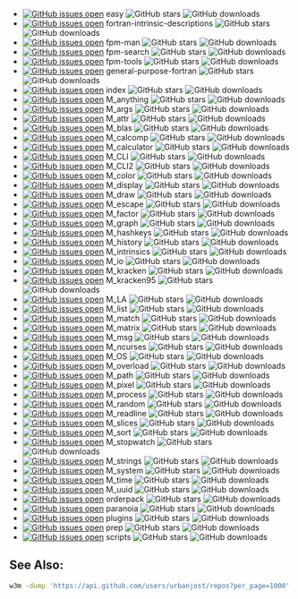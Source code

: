 <!--
for NAME in easy fortran-intrinsic-descriptions fpm-man fpm-search fpm-tools general-purpose-fortran index M_anything M_args M_attr M_blas M_calcomp M_calculator M_CLI M_CLI2 M_color M_display M_draw M_escape M_factor M_graph M_hashkeys M_history M_intrinsics M_io M_kracken M_kracken95 M_LA M_list M_match M_matrix M_msg M_ncurses M_OS M_overload M_path M_pixel M_process M_random M_readline M_slices M_sort M_stopwatch M_strings M_system M_time M_uuid orderpack paranoia plugins prep scripts
do
cat <<EOF
+ [![GitHub issues open](https://img.shields.io/github/issues/urbanjost/$NAME.svg?maxAge=2)](https://github.com/urbanjost/$NAME/issues) $NAME
![GitHub stars](https://img.shields.io/github/stars/urbanjost/$NAME.svg)
![GitHub downloads](https://img.shields.io/github/downloads/urbanjost/$NAME.svg)
EOF
done
-->
+ [![GitHub issues open](https://img.shields.io/github/issues/urbanjost/easy.svg?maxAge=2)](https://github.com/urbanjost/easy/issues) easy
![GitHub stars](https://img.shields.io/github/stars/urbanjost/easy.svg)
![GitHub downloads](https://img.shields.io/github/downloads/urbanjost/easy.svg)
+ [![GitHub issues open](https://img.shields.io/github/issues/urbanjost/fortran-intrinsic-descriptions.svg?maxAge=2)](https://github.com/urbanjost/fortran-intrinsic-descriptions/issues) fortran-intrinsic-descriptions
![GitHub stars](https://img.shields.io/github/stars/urbanjost/fortran-intrinsic-descriptions.svg)
![GitHub downloads](https://img.shields.io/github/downloads/urbanjost/fortran-intrinsic-descriptions.svg)
+ [![GitHub issues open](https://img.shields.io/github/issues/urbanjost/fpm-man.svg?maxAge=2)](https://github.com/urbanjost/fpm-man/issues) fpm-man
![GitHub stars](https://img.shields.io/github/stars/urbanjost/fpm-man.svg)
![GitHub downloads](https://img.shields.io/github/downloads/urbanjost/fpm-man.svg)
+ [![GitHub issues open](https://img.shields.io/github/issues/urbanjost/fpm-search.svg?maxAge=2)](https://github.com/urbanjost/fpm-search/issues) fpm-search
![GitHub stars](https://img.shields.io/github/stars/urbanjost/fpm-search.svg)
![GitHub downloads](https://img.shields.io/github/downloads/urbanjost/fpm-search.svg)
+ [![GitHub issues open](https://img.shields.io/github/issues/urbanjost/fpm-tools.svg?maxAge=2)](https://github.com/urbanjost/fpm-tools/issues) fpm-tools
![GitHub stars](https://img.shields.io/github/stars/urbanjost/fpm-tools.svg)
![GitHub downloads](https://img.shields.io/github/downloads/urbanjost/fpm-tools.svg)
+ [![GitHub issues open](https://img.shields.io/github/issues/urbanjost/general-purpose-fortran.svg?maxAge=2)](https://github.com/urbanjost/general-purpose-fortran/issues) general-purpose-fortran
![GitHub stars](https://img.shields.io/github/stars/urbanjost/general-purpose-fortran.svg)
![GitHub downloads](https://img.shields.io/github/downloads/urbanjost/general-purpose-fortran.svg)
+ [![GitHub issues open](https://img.shields.io/github/issues/urbanjost/index.svg?maxAge=2)](https://github.com/urbanjost/index/issues) index
![GitHub stars](https://img.shields.io/github/stars/urbanjost/index.svg)
![GitHub downloads](https://img.shields.io/github/downloads/urbanjost/index.svg)
+ [![GitHub issues open](https://img.shields.io/github/issues/urbanjost/M_anything.svg?maxAge=2)](https://github.com/urbanjost/M_anything/issues) M_anything
![GitHub stars](https://img.shields.io/github/stars/urbanjost/M_anything.svg)
![GitHub downloads](https://img.shields.io/github/downloads/urbanjost/M_anything.svg)
+ [![GitHub issues open](https://img.shields.io/github/issues/urbanjost/M_args.svg?maxAge=2)](https://github.com/urbanjost/M_args/issues) M_args
![GitHub stars](https://img.shields.io/github/stars/urbanjost/M_args.svg)
![GitHub downloads](https://img.shields.io/github/downloads/urbanjost/M_args.svg)
+ [![GitHub issues open](https://img.shields.io/github/issues/urbanjost/M_attr.svg?maxAge=2)](https://github.com/urbanjost/M_attr/issues) M_attr
![GitHub stars](https://img.shields.io/github/stars/urbanjost/M_attr.svg)
![GitHub downloads](https://img.shields.io/github/downloads/urbanjost/M_attr.svg)
+ [![GitHub issues open](https://img.shields.io/github/issues/urbanjost/M_blas.svg?maxAge=2)](https://github.com/urbanjost/M_blas/issues) M_blas
![GitHub stars](https://img.shields.io/github/stars/urbanjost/M_blas.svg)
![GitHub downloads](https://img.shields.io/github/downloads/urbanjost/M_blas.svg)
+ [![GitHub issues open](https://img.shields.io/github/issues/urbanjost/M_calcomp.svg?maxAge=2)](https://github.com/urbanjost/M_calcomp/issues) M_calcomp
![GitHub stars](https://img.shields.io/github/stars/urbanjost/M_calcomp.svg)
![GitHub downloads](https://img.shields.io/github/downloads/urbanjost/M_calcomp.svg)
+ [![GitHub issues open](https://img.shields.io/github/issues/urbanjost/M_calculator.svg?maxAge=2)](https://github.com/urbanjost/M_calculator/issues) M_calculator
![GitHub stars](https://img.shields.io/github/stars/urbanjost/M_calculator.svg)
![GitHub downloads](https://img.shields.io/github/downloads/urbanjost/M_calculator.svg)
+ [![GitHub issues open](https://img.shields.io/github/issues/urbanjost/M_CLI.svg?maxAge=2)](https://github.com/urbanjost/M_CLI/issues) M_CLI
![GitHub stars](https://img.shields.io/github/stars/urbanjost/M_CLI.svg)
![GitHub downloads](https://img.shields.io/github/downloads/urbanjost/M_CLI.svg)
+ [![GitHub issues open](https://img.shields.io/github/issues/urbanjost/M_CLI2.svg?maxAge=2)](https://github.com/urbanjost/M_CLI2/issues) M_CLI2
![GitHub stars](https://img.shields.io/github/stars/urbanjost/M_CLI2.svg)
![GitHub downloads](https://img.shields.io/github/downloads/urbanjost/M_CLI2.svg)
+ [![GitHub issues open](https://img.shields.io/github/issues/urbanjost/M_color.svg?maxAge=2)](https://github.com/urbanjost/M_color/issues) M_color
![GitHub stars](https://img.shields.io/github/stars/urbanjost/M_color.svg)
![GitHub downloads](https://img.shields.io/github/downloads/urbanjost/M_color.svg)
+ [![GitHub issues open](https://img.shields.io/github/issues/urbanjost/M_display.svg?maxAge=2)](https://github.com/urbanjost/M_display/issues) M_display
![GitHub stars](https://img.shields.io/github/stars/urbanjost/M_display.svg)
![GitHub downloads](https://img.shields.io/github/downloads/urbanjost/M_display.svg)
+ [![GitHub issues open](https://img.shields.io/github/issues/urbanjost/M_draw.svg?maxAge=2)](https://github.com/urbanjost/M_draw/issues) M_draw
![GitHub stars](https://img.shields.io/github/stars/urbanjost/M_draw.svg)
![GitHub downloads](https://img.shields.io/github/downloads/urbanjost/M_draw.svg)
+ [![GitHub issues open](https://img.shields.io/github/issues/urbanjost/M_escape.svg?maxAge=2)](https://github.com/urbanjost/M_escape/issues) M_escape
![GitHub stars](https://img.shields.io/github/stars/urbanjost/M_escape.svg)
![GitHub downloads](https://img.shields.io/github/downloads/urbanjost/M_escape.svg)
+ [![GitHub issues open](https://img.shields.io/github/issues/urbanjost/M_factor.svg?maxAge=2)](https://github.com/urbanjost/M_factor/issues) M_factor
![GitHub stars](https://img.shields.io/github/stars/urbanjost/M_factor.svg)
![GitHub downloads](https://img.shields.io/github/downloads/urbanjost/M_factor.svg)
+ [![GitHub issues open](https://img.shields.io/github/issues/urbanjost/M_graph.svg?maxAge=2)](https://github.com/urbanjost/M_graph/issues) M_graph
![GitHub stars](https://img.shields.io/github/stars/urbanjost/M_graph.svg)
![GitHub downloads](https://img.shields.io/github/downloads/urbanjost/M_graph.svg)
+ [![GitHub issues open](https://img.shields.io/github/issues/urbanjost/M_hashkeys.svg?maxAge=2)](https://github.com/urbanjost/M_hashkeys/issues) M_hashkeys
![GitHub stars](https://img.shields.io/github/stars/urbanjost/M_hashkeys.svg)
![GitHub downloads](https://img.shields.io/github/downloads/urbanjost/M_hashkeys.svg)
+ [![GitHub issues open](https://img.shields.io/github/issues/urbanjost/M_history.svg?maxAge=2)](https://github.com/urbanjost/M_history/issues) M_history
![GitHub stars](https://img.shields.io/github/stars/urbanjost/M_history.svg)
![GitHub downloads](https://img.shields.io/github/downloads/urbanjost/M_history.svg)
+ [![GitHub issues open](https://img.shields.io/github/issues/urbanjost/M_intrinsics.svg?maxAge=2)](https://github.com/urbanjost/M_intrinsics/issues) M_intrinsics
![GitHub stars](https://img.shields.io/github/stars/urbanjost/M_intrinsics.svg)
![GitHub downloads](https://img.shields.io/github/downloads/urbanjost/M_intrinsics.svg)
+ [![GitHub issues open](https://img.shields.io/github/issues/urbanjost/M_io.svg?maxAge=2)](https://github.com/urbanjost/M_io/issues) M_io
![GitHub stars](https://img.shields.io/github/stars/urbanjost/M_io.svg)
![GitHub downloads](https://img.shields.io/github/downloads/urbanjost/M_io.svg)
+ [![GitHub issues open](https://img.shields.io/github/issues/urbanjost/M_kracken.svg?maxAge=2)](https://github.com/urbanjost/M_kracken/issues) M_kracken
![GitHub stars](https://img.shields.io/github/stars/urbanjost/M_kracken.svg)
![GitHub downloads](https://img.shields.io/github/downloads/urbanjost/M_kracken.svg)
+ [![GitHub issues open](https://img.shields.io/github/issues/urbanjost/M_kracken95.svg?maxAge=2)](https://github.com/urbanjost/M_kracken95/issues) M_kracken95
![GitHub stars](https://img.shields.io/github/stars/urbanjost/M_kracken95.svg)
![GitHub downloads](https://img.shields.io/github/downloads/urbanjost/M_kracken95.svg)
+ [![GitHub issues open](https://img.shields.io/github/issues/urbanjost/M_LA.svg?maxAge=2)](https://github.com/urbanjost/M_LA/issues) M_LA
![GitHub stars](https://img.shields.io/github/stars/urbanjost/M_LA.svg)
![GitHub downloads](https://img.shields.io/github/downloads/urbanjost/M_LA.svg)
+ [![GitHub issues open](https://img.shields.io/github/issues/urbanjost/M_list.svg?maxAge=2)](https://github.com/urbanjost/M_list/issues) M_list
![GitHub stars](https://img.shields.io/github/stars/urbanjost/M_list.svg)
![GitHub downloads](https://img.shields.io/github/downloads/urbanjost/M_list.svg)
+ [![GitHub issues open](https://img.shields.io/github/issues/urbanjost/M_match.svg?maxAge=2)](https://github.com/urbanjost/M_match/issues) M_match
![GitHub stars](https://img.shields.io/github/stars/urbanjost/M_match.svg)
![GitHub downloads](https://img.shields.io/github/downloads/urbanjost/M_match.svg)
+ [![GitHub issues open](https://img.shields.io/github/issues/urbanjost/M_matrix.svg?maxAge=2)](https://github.com/urbanjost/M_matrix/issues) M_matrix
![GitHub stars](https://img.shields.io/github/stars/urbanjost/M_matrix.svg)
![GitHub downloads](https://img.shields.io/github/downloads/urbanjost/M_matrix.svg)
+ [![GitHub issues open](https://img.shields.io/github/issues/urbanjost/M_msg.svg?maxAge=2)](https://github.com/urbanjost/M_msg/issues) M_msg
![GitHub stars](https://img.shields.io/github/stars/urbanjost/M_msg.svg)
![GitHub downloads](https://img.shields.io/github/downloads/urbanjost/M_msg.svg)
+ [![GitHub issues open](https://img.shields.io/github/issues/urbanjost/M_ncurses.svg?maxAge=2)](https://github.com/urbanjost/M_ncurses/issues) M_ncurses
![GitHub stars](https://img.shields.io/github/stars/urbanjost/M_ncurses.svg)
![GitHub downloads](https://img.shields.io/github/downloads/urbanjost/M_ncurses.svg)
+ [![GitHub issues open](https://img.shields.io/github/issues/urbanjost/M_OS.svg?maxAge=2)](https://github.com/urbanjost/M_OS/issues) M_OS
![GitHub stars](https://img.shields.io/github/stars/urbanjost/M_OS.svg)
![GitHub downloads](https://img.shields.io/github/downloads/urbanjost/M_OS.svg)
+ [![GitHub issues open](https://img.shields.io/github/issues/urbanjost/M_overload.svg?maxAge=2)](https://github.com/urbanjost/M_overload/issues) M_overload
![GitHub stars](https://img.shields.io/github/stars/urbanjost/M_overload.svg)
![GitHub downloads](https://img.shields.io/github/downloads/urbanjost/M_overload.svg)
+ [![GitHub issues open](https://img.shields.io/github/issues/urbanjost/M_path.svg?maxAge=2)](https://github.com/urbanjost/M_path/issues) M_path
![GitHub stars](https://img.shields.io/github/stars/urbanjost/M_path.svg)
![GitHub downloads](https://img.shields.io/github/downloads/urbanjost/M_path.svg)
+ [![GitHub issues open](https://img.shields.io/github/issues/urbanjost/M_pixel.svg?maxAge=2)](https://github.com/urbanjost/M_pixel/issues) M_pixel
![GitHub stars](https://img.shields.io/github/stars/urbanjost/M_pixel.svg)
![GitHub downloads](https://img.shields.io/github/downloads/urbanjost/M_pixel.svg)
+ [![GitHub issues open](https://img.shields.io/github/issues/urbanjost/M_process.svg?maxAge=2)](https://github.com/urbanjost/M_process/issues) M_process
![GitHub stars](https://img.shields.io/github/stars/urbanjost/M_process.svg)
![GitHub downloads](https://img.shields.io/github/downloads/urbanjost/M_process.svg)
+ [![GitHub issues open](https://img.shields.io/github/issues/urbanjost/M_random.svg?maxAge=2)](https://github.com/urbanjost/M_random/issues) M_random
![GitHub stars](https://img.shields.io/github/stars/urbanjost/M_random.svg)
![GitHub downloads](https://img.shields.io/github/downloads/urbanjost/M_random.svg)
+ [![GitHub issues open](https://img.shields.io/github/issues/urbanjost/M_readline.svg?maxAge=2)](https://github.com/urbanjost/M_readline/issues) M_readline
![GitHub stars](https://img.shields.io/github/stars/urbanjost/M_readline.svg)
![GitHub downloads](https://img.shields.io/github/downloads/urbanjost/M_readline.svg)
+ [![GitHub issues open](https://img.shields.io/github/issues/urbanjost/M_slices.svg?maxAge=2)](https://github.com/urbanjost/M_slices/issues) M_slices
![GitHub stars](https://img.shields.io/github/stars/urbanjost/M_slices.svg)
![GitHub downloads](https://img.shields.io/github/downloads/urbanjost/M_slices.svg)
+ [![GitHub issues open](https://img.shields.io/github/issues/urbanjost/M_sort.svg?maxAge=2)](https://github.com/urbanjost/M_sort/issues) M_sort
![GitHub stars](https://img.shields.io/github/stars/urbanjost/M_sort.svg)
![GitHub downloads](https://img.shields.io/github/downloads/urbanjost/M_sort.svg)
+ [![GitHub issues open](https://img.shields.io/github/issues/urbanjost/M_stopwatch.svg?maxAge=2)](https://github.com/urbanjost/M_stopwatch/issues) M_stopwatch
![GitHub stars](https://img.shields.io/github/stars/urbanjost/M_stopwatch.svg)
![GitHub downloads](https://img.shields.io/github/downloads/urbanjost/M_stopwatch.svg)
+ [![GitHub issues open](https://img.shields.io/github/issues/urbanjost/M_strings.svg?maxAge=2)](https://github.com/urbanjost/M_strings/issues) M_strings
![GitHub stars](https://img.shields.io/github/stars/urbanjost/M_strings.svg)
![GitHub downloads](https://img.shields.io/github/downloads/urbanjost/M_strings.svg)
+ [![GitHub issues open](https://img.shields.io/github/issues/urbanjost/M_system.svg?maxAge=2)](https://github.com/urbanjost/M_system/issues) M_system
![GitHub stars](https://img.shields.io/github/stars/urbanjost/M_system.svg)
![GitHub downloads](https://img.shields.io/github/downloads/urbanjost/M_system.svg)
+ [![GitHub issues open](https://img.shields.io/github/issues/urbanjost/M_time.svg?maxAge=2)](https://github.com/urbanjost/M_time/issues) M_time
![GitHub stars](https://img.shields.io/github/stars/urbanjost/M_time.svg)
![GitHub downloads](https://img.shields.io/github/downloads/urbanjost/M_time.svg)
+ [![GitHub issues open](https://img.shields.io/github/issues/urbanjost/M_uuid.svg?maxAge=2)](https://github.com/urbanjost/M_uuid/issues) M_uuid
![GitHub stars](https://img.shields.io/github/stars/urbanjost/M_uuid.svg)
![GitHub downloads](https://img.shields.io/github/downloads/urbanjost/M_uuid.svg)
+ [![GitHub issues open](https://img.shields.io/github/issues/urbanjost/orderpack.svg?maxAge=2)](https://github.com/urbanjost/orderpack/issues) orderpack
![GitHub stars](https://img.shields.io/github/stars/urbanjost/orderpack.svg)
![GitHub downloads](https://img.shields.io/github/downloads/urbanjost/orderpack.svg)
+ [![GitHub issues open](https://img.shields.io/github/issues/urbanjost/paranoia.svg?maxAge=2)](https://github.com/urbanjost/paranoia/issues) paranoia
![GitHub stars](https://img.shields.io/github/stars/urbanjost/paranoia.svg)
![GitHub downloads](https://img.shields.io/github/downloads/urbanjost/paranoia.svg)
+ [![GitHub issues open](https://img.shields.io/github/issues/urbanjost/plugins.svg?maxAge=2)](https://github.com/urbanjost/plugins/issues) plugins
![GitHub stars](https://img.shields.io/github/stars/urbanjost/plugins.svg)
![GitHub downloads](https://img.shields.io/github/downloads/urbanjost/plugins.svg)
+ [![GitHub issues open](https://img.shields.io/github/issues/urbanjost/prep.svg?maxAge=2)](https://github.com/urbanjost/prep/issues) prep
![GitHub stars](https://img.shields.io/github/stars/urbanjost/prep.svg)
![GitHub downloads](https://img.shields.io/github/downloads/urbanjost/prep.svg)
+ [![GitHub issues open](https://img.shields.io/github/issues/urbanjost/scripts.svg?maxAge=2)](https://github.com/urbanjost/scripts/issues) scripts
![GitHub stars](https://img.shields.io/github/stars/urbanjost/scripts.svg)
![GitHub downloads](https://img.shields.io/github/downloads/urbanjost/scripts.svg)

## See Also:
```bash
w3m -dump 'https://api.github.com/users/urbanjost/repos?per_page=1000'
```
